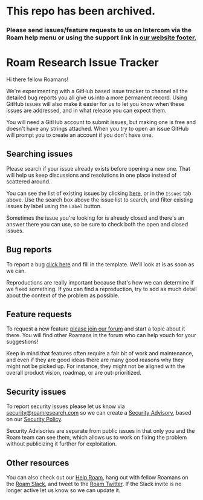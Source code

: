 # This repo has been archived. 
  ### Please send issues/feature requests to us on Intercom via the Roam help menu or using the support link in [our website footer.](http://roamresearch.com/)
# Roam Research Issue Tracker

Hi there fellow Roamans!

We're experimenting with a GitHub based issue tracker to channel all the detailed bug reports you all give us into a more permanent record. Using GitHub issues will also make it easier for us to let you know when these issues are addressed, and in what release you can expect them.

You will need a GitHub account to submit issues, but making one is free and doesn't have any strings attached. When you try to open an issue GitHub will prompt you to create an account if you don't have one.


## Searching issues

Please search if your issue already exists before opening a new one. That will help us keep discussions and resolutions in one place instead of scattered around.

You can see the list of existing issues by clicking [here](https://github.com/Roam-Research/issues/issues), or in the `Issues` tab above. Use the search box above the issue list to search, and filter existing issues by label using the `Label` button. 

Sometimes the issue you're looking for is already closed and there's an answer there you can use, so be sure to check both the open and closed issues.


## Bug reports

To report a bug [click here](https://github.com/Roam-Research/issues/issues/new?assignees=&labels=bug&template=bug_report.md&title=) and fill in the template. We'll look at is as soon as we can.

Reproductions are really important because that's how we can determine if we fixed something. If you can find a reproduction, try to add as much detail about the context of the problem as possible.


## Feature requests

To request a new feature [please join our forum](https://forum.roamresearch.com) and start a topic about it there. You will find other Roamans in the forum who can help vouch for your suggestions!

Keep in mind that features often require a fair bit of work and maintenance, and even if they are good ideas there are many good reasons why they might not be picked up. For instance, they might not be aligned with the overall product vision, roadmap, or are out-prioritized.


## Security issues

To report security issues please let us know via security@roamresearch.com so we can create a [Security Advisory](https://help.github.com/en/github/managing-security-vulnerabilities/about-github-security-advisories), based on our [Security Policy](https://github.com/Roam-Research/issues/security/policy). 

Security Advisories are separate from public issues in that only you and the Roam team can see them, which allows us to work on fixing the problem without publicizing it further for exploitation.


## Other resources

You can also check out our [Help Roam](https://roamresearch.com/#/app/help/page/1wnq-ZAAN), hang out with fellow Roamans on the [Roam Slack](https://join.slack.com/t/roamresearch/shared_invite/zt-m99ey55e-UvbM9HdX4daewvzplqU8XA), and tweet to the [Roam Twitter](https://twitter.com/RoamResearch). If the Slack invite is no longer active let us know so we can update it.
